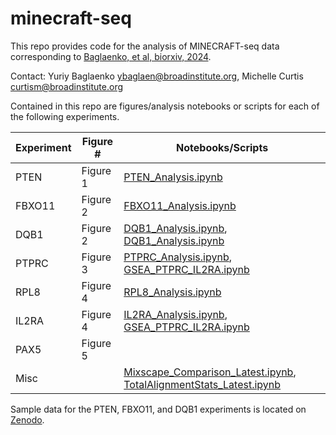 # minecraft-seq
This repo provides code for the analysis of MINECRAFT-seq data corresponding to [Baglaenko, et al, biorxiv, 2024](https://www.biorxiv.org/content/10.1101/2024.03.28.587175v1).

Contact: Yuriy Baglaenko ybaglaen@broadinstitute.org, Michelle Curtis curtism@broadinstitute.org

Contained in this repo are figures/analysis notebooks or scripts for each of the following experiments.

| Experiment  |  Figure # | Notebooks/Scripts |
|--------|----------|----------|
| PTEN  | Figure 1 | [PTEN_Analysis.ipynb](./figures/PTEN/PTEN_Analysis.ipynb) |
| FBXO11 | Figure 2 | [FBXO11_Analysis.ipynb](./figures/FBXO11/FBXO11_Analysis.ipynb)|
| DQB1 | Figure 2 | [DQB1_Analysis.ipynb](./figures/DQB1/DQB1_Heatmap.ipynb), [DQB1_Analysis.ipynb](./figures/DQB1/DQB1_Heatmap.ipynb)|
| PTPRC | Figure 3 | [PTPRC_Analysis.ipynb](./figures/PTPRC/PTPRC_Analysis.ipynb), [GSEA_PTPRC_IL2RA.ipynb](./figures/Misc/GSEA_PTPRC_IL2RA.ipynb)|
| RPL8 | Figure 4 | [RPL8_Analysis.ipynb](./figures/RPL8/RPL8_Analysis.ipynb)|
| IL2RA | Figure 4 | [IL2RA_Analysis.ipynb](./figures/IL2RA/IL2RA_Analysis.ipynb), [GSEA_PTPRC_IL2RA.ipynb](./figures/Misc/GSEA_PTPRC_IL2RA.ipynb)|
| PAX5 | Figure 5 | |
| Misc |  | [Mixscape_Comparison_Latest.ipynb](./figures/Misc/Mixscape_Comparison_Latest.ipynb), [TotalAlignmentStats_Latest.ipynb](./figures/Misc/TotalAlignmentStats_Latest.ipynb)|

Sample data for the PTEN, FBXO11, and DQB1 experiments is located on [Zenodo](https://zenodo.org/records/10932681). 

